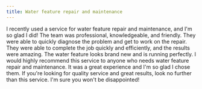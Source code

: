 ```yaml
---
title: Water feature repair and maintenance
---
```


I recently used a service for water feature repair and maintenance, and I'm so glad I did! The team was professional, knowledgeable, and friendly. They were able to quickly diagnose the problem and get to work on the repair. They were able to complete the job quickly and efficiently, and the results were amazing. The water feature looks brand new and is running perfectly. I would highly recommend this service to anyone who needs water feature repair and maintenance. It was a great experience and I'm so glad I chose them. If you're looking for quality service and great results, look no further than this service. I'm sure you won't be disappointed!